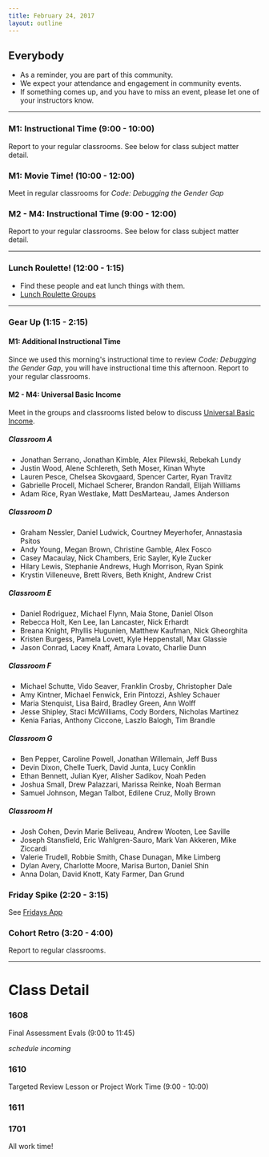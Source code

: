 ```yaml
---
title: February 24, 2017
layout: outline
---
```


## Everybody

- As a reminder, you are part of this community.
- We expect your attendance and engagement in community events.
- If something comes up, and you have to miss an event, please let one of your instructors know.

*** 

### M1: Instructional Time (9:00 - 10:00)
Report to your regular classrooms. See below for class subject matter detail.

### M1: Movie Time! (10:00 - 12:00)
Meet in regular classrooms for _Code: Debugging the Gender Gap_

### M2 - M4: Instructional Time (9:00 - 12:00)
Report to your regular classrooms. See below for class subject matter detail.

***

### Lunch Roulette! (12:00 - 1:15)

* Find these people and eat lunch things with them.
* [Lunch Roulette
  Groups](https://github.com/turingschool/interdisciplinary-planning/blob/master/groups/20170224.markdown)

***

### Gear Up (1:15 - 2:15)

#### M1: Additional Instructional Time

Since we used this morning's instructional time to review _Code: Debugging the Gender Gap_, you will have instructional time this afternoon. Report to your regular classrooms.

#### M2 - M4: Universal Basic Income

Meet in the groups and classrooms listed below to discuss [Universal Basic Income](https://github.com/turingschool/gear-up/blob/master/universal_basic_income.markdown).

##### Classroom A

*   Jonathan Serrano, Jonathan Kimble, Alex Pilewski, Rebekah Lundy
*   Justin Wood, Alene Schlereth, Seth Moser, Kinan Whyte
*   Lauren Pesce, Chelsea Skovgaard, Spencer Carter, Ryan Travitz
*   Gabrielle Procell, Michael Scherer, Brandon Randall, Elijah Williams
*   Adam Rice, Ryan Westlake, Matt DesMarteau, James Anderson

##### Classroom D

*   Graham Nessler, Daniel Ludwick, Courtney Meyerhofer, Annastasia Psitos
*   Andy Young, Megan Brown, Christine Gamble, Alex Fosco
*   Casey Macaulay, Nick Chambers, Eric Sayler, Kyle Zucker
*   Hilary Lewis, Stephanie Andrews, Hugh Morrison, Ryan Spink
*   Krystin Villeneuve, Brett Rivers, Beth Knight, Andrew Crist


##### Classroom E

*   Daniel Rodriguez, Michael Flynn, Maia Stone, Daniel Olson
*   Rebecca Holt, Ken Lee, Ian Lancaster, Nick Erhardt
*   Breana Knight, Phyllis Hugunien, Matthew Kaufman, Nick Gheorghita
*   Kristen Burgess, Pamela Lovett, Kyle Heppenstall, Max Glassie
*   Jason Conrad, Lacey Knaff, Amara Lovato, Charlie Dunn


##### Classroom F

*   Michael Schutte, Vido Seaver, Franklin Crosby, Christopher Dale
*   Amy Kintner, Michael Fenwick, Erin Pintozzi, Ashley Schauer
*   Maria Stenquist, Lisa Baird, Bradley Green, Ann Wolff
*   Jesse Shipley, Staci McWilliams, Cody Borders, Nicholas Martinez
*   Kenia Farias, Anthony Ciccone, Laszlo Balogh, Tim Brandle


##### Classroom G

*   Ben Pepper, Caroline Powell, Jonathan Willemain, Jeff Buss
*   Devin Dixon, Chelle Tuerk, David Junta, Lucy Conklin
*   Ethan Bennett, Julian Kyer, Alisher Sadikov, Noah Peden
*   Joshua Small, Drew Palazzari, Marissa Reinke, Noah Berman
*   Samuel Johnson, Megan Talbot, Edilene Cruz, Molly Brown


##### Classroom H

*   Josh Cohen, Devin Marie Beliveau, Andrew Wooten, Lee Saville
*   Joseph Stansfield, Eric Wahlgren-Sauro, Mark Van Akkeren, Mike Ziccardi
*   Valerie Trudell, Robbie Smith, Chase Dunagan, Mike Limberg
*   Dylan Avery, Charlotte Moore, Marisa Burton, Daniel Shin
*   Anna Dolan, David Knott, Katy Farmer, Dan Grund


### Friday Spike (2:20 - 3:15)
See [Fridays App](https://turing-fridays.firebaseapp.com/)

### Cohort Retro (3:20 - 4:00)
Report to regular classrooms.

--------------------------------------------

# Class Detail

### 1608

Final Assessment Evals (9:00 to 11:45)

_schedule incoming_

### 1610

Targeted Review Lesson or Project Work Time (9:00 - 10:00)

### 1611

### 1701
All work time!
